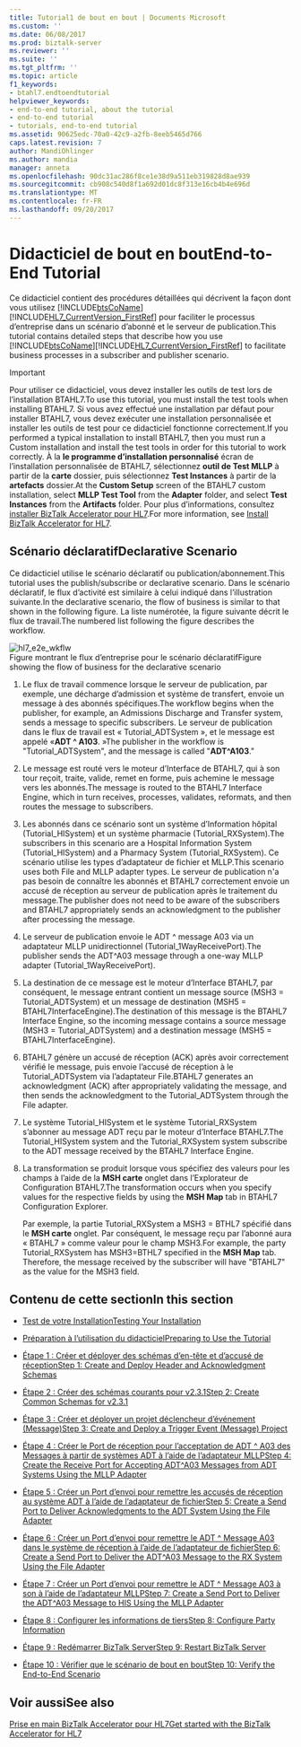 ```yaml
---
title: Tutorial1 de bout en bout | Documents Microsoft
ms.custom: ''
ms.date: 06/08/2017
ms.prod: biztalk-server
ms.reviewer: ''
ms.suite: ''
ms.tgt_pltfrm: ''
ms.topic: article
f1_keywords:
- btahl7.endtoendtutorial
helpviewer_keywords:
- end-to-end tutorial, about the tutorial
- end-to-end tutorial
- tutorials, end-to-end tutorial
ms.assetid: 90625edc-70a0-42c9-a2fb-8eeb5465d766
caps.latest.revision: 7
author: MandiOhlinger
ms.author: mandia
manager: anneta
ms.openlocfilehash: 90dc31ac286f8ce1e38d9a511eb319828d8ae939
ms.sourcegitcommit: cb908c540d8f1a692d01dc8f313e16cb4b4e696d
ms.translationtype: MT
ms.contentlocale: fr-FR
ms.lasthandoff: 09/20/2017
---
```

# <a name="end-to-end-tutorial"></a><span data-ttu-id="51e15-102">Didacticiel de bout en bout</span><span class="sxs-lookup"><span data-stu-id="51e15-102">End-to-End Tutorial</span></span>
<span data-ttu-id="51e15-103">Ce didacticiel contient des procédures détaillées qui décrivent la façon dont vous utilisez [!INCLUDE[btsCoName](../../includes/btsconame-md.md)] [!INCLUDE[HL7_CurrentVersion_FirstRef](../../includes/hl7-currentversion-firstref-md.md)] pour faciliter le processus d’entreprise dans un scénario d’abonné et le serveur de publication.</span><span class="sxs-lookup"><span data-stu-id="51e15-103">This tutorial contains detailed steps that describe how you use [!INCLUDE[btsCoName](../../includes/btsconame-md.md)][!INCLUDE[HL7_CurrentVersion_FirstRef](../../includes/hl7-currentversion-firstref-md.md)] to facilitate business processes in a subscriber and publisher scenario.</span></span>  
  
> [!IMPORTANT]
>  <span data-ttu-id="51e15-104">Pour utiliser ce didacticiel, vous devez installer les outils de test lors de l’installation BTAHL7.</span><span class="sxs-lookup"><span data-stu-id="51e15-104">To use this tutorial, you must install the test tools when installing BTAHL7.</span></span> <span data-ttu-id="51e15-105">Si vous avez effectué une installation par défaut pour installer BTAHL7, vous devez exécuter une installation personnalisée et installer les outils de test pour ce didacticiel fonctionne correctement.</span><span class="sxs-lookup"><span data-stu-id="51e15-105">If you performed a typical installation to install BTAHL7, then you must run a Custom installation and install the test tools in order for this tutorial to work correctly.</span></span> <span data-ttu-id="51e15-106">À la **le programme d’installation personnalisé** écran de l’installation personnalisée de BTAHL7, sélectionnez **outil de Test MLLP** à partir de la **carte** dossier, puis sélectionnez **Test Instances** à partir de la **artefacts** dossier.</span><span class="sxs-lookup"><span data-stu-id="51e15-106">At the **Custom Setup** screen of the BTAHL7 custom installation, select **MLLP Test Tool** from the **Adapter** folder, and select **Test Instances** from the **Artifacts** folder.</span></span> <span data-ttu-id="51e15-107">Pour plus d’informations, consultez [installer BizTalk Accelerator pour HL7](../../adapters-and-accelerators/accelerator-hl7/install-biztalk-accelerator-for-hl7.md).</span><span class="sxs-lookup"><span data-stu-id="51e15-107">For more information, see [Install BizTalk Accelerator for HL7](../../adapters-and-accelerators/accelerator-hl7/install-biztalk-accelerator-for-hl7.md).</span></span>  
  
## <a name="declarative-scenario"></a><span data-ttu-id="51e15-108">Scénario déclaratif</span><span class="sxs-lookup"><span data-stu-id="51e15-108">Declarative Scenario</span></span>  
 <span data-ttu-id="51e15-109">Ce didacticiel utilise le scénario déclaratif ou publication/abonnement.</span><span class="sxs-lookup"><span data-stu-id="51e15-109">This tutorial uses the publish/subscribe or declarative scenario.</span></span> <span data-ttu-id="51e15-110">Dans le scénario déclaratif, le flux d’activité est similaire à celui indiqué dans l’illustration suivante.</span><span class="sxs-lookup"><span data-stu-id="51e15-110">In the declarative scenario, the flow of business is similar to that shown in the following figure.</span></span> <span data-ttu-id="51e15-111">La liste numérotée, la figure suivante décrit le flux de travail.</span><span class="sxs-lookup"><span data-stu-id="51e15-111">The numbered list following the figure describes the workflow.</span></span>  
  
 ![](../../adapters-and-accelerators/accelerator-hl7/media/hl7-e2e-wkflw.gif "hl7_e2e_wkflw")  
<span data-ttu-id="51e15-112">Figure montrant le flux d’entreprise pour le scénario déclaratif</span><span class="sxs-lookup"><span data-stu-id="51e15-112">Figure showing the flow of business for the declarative scenario</span></span>  
  
1.  <span data-ttu-id="51e15-113">Le flux de travail commence lorsque le serveur de publication, par exemple, une décharge d’admission et système de transfert, envoie un message à des abonnés spécifiques.</span><span class="sxs-lookup"><span data-stu-id="51e15-113">The workflow begins when the publisher, for example, an Admissions Discharge and Transfer system, sends a message to specific subscribers.</span></span> <span data-ttu-id="51e15-114">Le serveur de publication dans le flux de travail est « Tutorial_ADTSystem », et le message est appelé «**ADT ^ A103**. »</span><span class="sxs-lookup"><span data-stu-id="51e15-114">The publisher in the workflow is "Tutorial_ADTSystem", and the message is called "**ADT^A103**."</span></span>  
  
2.  <span data-ttu-id="51e15-115">Le message est routé vers le moteur d’Interface de BTAHL7, qui à son tour reçoit, traite, valide, remet en forme, puis achemine le message vers les abonnés.</span><span class="sxs-lookup"><span data-stu-id="51e15-115">The message is routed to the BTAHL7 Interface Engine, which in turn receives, processes, validates, reformats, and then routes the message to subscribers.</span></span>  
  
3.  <span data-ttu-id="51e15-116">Les abonnés dans ce scénario sont un système d’Information hôpital (Tutorial_HISystem) et un système pharmacie (Tutorial_RXSystem).</span><span class="sxs-lookup"><span data-stu-id="51e15-116">The subscribers in this scenario are a Hospital Information System (Tutorial_HISystem) and a Pharmacy System (Tutorial_RXSystem).</span></span> <span data-ttu-id="51e15-117">Ce scénario utilise les types d’adaptateur de fichier et MLLP.</span><span class="sxs-lookup"><span data-stu-id="51e15-117">This scenario uses both File and MLLP adapter types.</span></span> <span data-ttu-id="51e15-118">Le serveur de publication n'a pas besoin de connaître les abonnés et BTAHL7 correctement envoie un accusé de réception au serveur de publication après le traitement du message.</span><span class="sxs-lookup"><span data-stu-id="51e15-118">The publisher does not need to be aware of the subscribers and BTAHL7 appropriately sends an acknowledgment to the publisher after processing the message.</span></span>  
  
4.  <span data-ttu-id="51e15-119">Le serveur de publication envoie le ADT ^ message A03 via un adaptateur MLLP unidirectionnel (Tutorial_1WayReceivePort).</span><span class="sxs-lookup"><span data-stu-id="51e15-119">The publisher sends the ADT^A03 message through a one-way MLLP adapter (Tutorial_1WayReceivePort).</span></span>  
  
5.  <span data-ttu-id="51e15-120">La destination de ce message est le moteur d’Interface BTAHL7, par conséquent, le message entrant contient un message source (MSH3 = Tutorial_ADTSystem) et un message de destination (MSH5 = BTAHL7InterfaceEngine).</span><span class="sxs-lookup"><span data-stu-id="51e15-120">The destination of this message is the BTAHL7 Interface Engine, so the incoming message contains a source message (MSH3 = Tutorial_ADTSystem) and a destination message (MSH5 = BTAHL7InterfaceEngine).</span></span>  
  
6.  <span data-ttu-id="51e15-121">BTAHL7 génère un accusé de réception (ACK) après avoir correctement vérifié le message, puis envoie l’accusé de réception à le Tutorial_ADTSystem via l’adaptateur File.</span><span class="sxs-lookup"><span data-stu-id="51e15-121">BTAHL7 generates an acknowledgment (ACK) after appropriately validating the message, and then sends the acknowledgment to the Tutorial_ADTSystem through the File adapter.</span></span>  
  
7.  <span data-ttu-id="51e15-122">Le système Tutorial_HISystem et le système Tutorial_RXSystem s’abonner au message ADT reçu par le moteur d’Interface BTAHL7.</span><span class="sxs-lookup"><span data-stu-id="51e15-122">The Tutorial_HISystem system and the Tutorial_RXSystem system subscribe to the ADT message received by the BTAHL7 Interface Engine.</span></span>  
  
8.  <span data-ttu-id="51e15-123">La transformation se produit lorsque vous spécifiez des valeurs pour les champs à l’aide de la **MSH carte** onglet dans l’Explorateur de Configuration BTAHL7.</span><span class="sxs-lookup"><span data-stu-id="51e15-123">The transformation occurs when you specify values for the respective fields by using the **MSH Map** tab in BTAHL7 Configuration Explorer.</span></span>  
  
     <span data-ttu-id="51e15-124">Par exemple, la partie Tutorial_RXSystem a MSH3 = BTHL7 spécifié dans le **MSH carte** onglet. Par conséquent, le message reçu par l’abonné aura « BTAHL7 » comme valeur pour le champ MSH3.</span><span class="sxs-lookup"><span data-stu-id="51e15-124">For example, the party Tutorial_RXSystem has MSH3=BTHL7 specified in the **MSH Map** tab. Therefore, the message received by the subscriber will have "BTAHL7" as the value for the MSH3 field.</span></span>  
  
## <a name="in-this-section"></a><span data-ttu-id="51e15-125">Contenu de cette section</span><span class="sxs-lookup"><span data-stu-id="51e15-125">In this section</span></span>  
  
-   [<span data-ttu-id="51e15-126">Test de votre Installation</span><span class="sxs-lookup"><span data-stu-id="51e15-126">Testing Your Installation</span></span>](../../adapters-and-accelerators/accelerator-hl7/testing-your-installation.md)  
  
-   [<span data-ttu-id="51e15-127">Préparation à l’utilisation du didacticiel</span><span class="sxs-lookup"><span data-stu-id="51e15-127">Preparing to Use the Tutorial</span></span>](../../adapters-and-accelerators/accelerator-hl7/preparing-to-use-the-tutorial2.md)  
  
-   [<span data-ttu-id="51e15-128">Étape 1 : Créer et déployer des schémas d’en-tête et d’accusé de réception</span><span class="sxs-lookup"><span data-stu-id="51e15-128">Step 1: Create and Deploy Header and Acknowledgment Schemas</span></span>](../../adapters-and-accelerators/accelerator-hl7/step-1-create-and-deploy-header-and-acknowledgment-schemas.md)  
  
-   [<span data-ttu-id="51e15-129">Étape 2 : Créer des schémas courants pour v2.3.1</span><span class="sxs-lookup"><span data-stu-id="51e15-129">Step 2: Create Common Schemas for v2.3.1</span></span>](../../adapters-and-accelerators/accelerator-hl7/step-2-create-common-schemas-for-v2-3-1.md)  
  
-   [<span data-ttu-id="51e15-130">Étape 3 : Créer et déployer un projet déclencheur d’événement (Message)</span><span class="sxs-lookup"><span data-stu-id="51e15-130">Step 3: Create and Deploy a Trigger Event (Message) Project</span></span>](../../adapters-and-accelerators/accelerator-hl7/step-3-create-and-deploy-a-trigger-event-message-project.md)  
  
-   [<span data-ttu-id="51e15-131">Étape 4 : Créer le Port de réception pour l’acceptation de ADT ^ A03 des Messages à partir de systèmes ADT à l’aide de l’adaptateur MLLP</span><span class="sxs-lookup"><span data-stu-id="51e15-131">Step 4: Create the Receive Port for Accepting ADT^A03 Messages from ADT Systems Using the MLLP Adapter</span></span>](../../adapters-and-accelerators/accelerator-hl7/step-4-create-receive-port-to-accept-adt^a03-messages-from-adt-using-mllp.md)  
  
-   [<span data-ttu-id="51e15-132">Étape 5 : Créer un Port d’envoi pour remettre les accusés de réception au système ADT à l’aide de l’adaptateur de fichier</span><span class="sxs-lookup"><span data-stu-id="51e15-132">Step 5: Create a Send Port to Deliver Acknowledgments to the ADT System Using the File Adapter</span></span>](../../adapters-and-accelerators/accelerator-hl7/step-5-create-send-port-to-deliver-acknowledgments-to-adt-system-using-file.md)  
  
-   [<span data-ttu-id="51e15-133">Étape 6 : Créer un Port d’envoi pour remettre le ADT ^ Message A03 dans le système de réception à l’aide de l’adaptateur de fichier</span><span class="sxs-lookup"><span data-stu-id="51e15-133">Step 6: Create a Send Port to Deliver the ADT^A03 Message to the RX System Using the File Adapter</span></span>](../../adapters-and-accelerators/accelerator-hl7/step-6-create-send-port-to-deliver-adt^a03-message-to-rx-system-using-file.md)  
  
-   [<span data-ttu-id="51e15-134">Étape 7 : Créer un Port d’envoi pour remettre le ADT ^ Message A03 à son à l’aide de l’adaptateur MLLP</span><span class="sxs-lookup"><span data-stu-id="51e15-134">Step 7: Create a Send Port to Deliver the ADT^A03 Message to HIS Using the MLLP Adapter</span></span>](../../adapters-and-accelerators/accelerator-hl7/step-7-create-send-port-to-deliver-adt^a03-message-to-his-using-mllp-adapter.md)  
  
-   [<span data-ttu-id="51e15-135">Étape 8 : Configurer les informations de tiers</span><span class="sxs-lookup"><span data-stu-id="51e15-135">Step 8: Configure Party Information</span></span>](../../adapters-and-accelerators/accelerator-hl7/step-8-configure-party-information.md)  
  
-   [<span data-ttu-id="51e15-136">Étape 9 : Redémarrer BizTalk Server</span><span class="sxs-lookup"><span data-stu-id="51e15-136">Step 9: Restart BizTalk Server</span></span>](../../adapters-and-accelerators/accelerator-hl7/step-9-restart-biztalk-server.md)  
  
-   [<span data-ttu-id="51e15-137">Étape 10 : Vérifier que le scénario de bout en bout</span><span class="sxs-lookup"><span data-stu-id="51e15-137">Step 10: Verify the End-to-End Scenario</span></span>](../../adapters-and-accelerators/accelerator-hl7/step-10-verify-the-end-to-end-scenario.md)

## <a name="see-also"></a><span data-ttu-id="51e15-138">Voir aussi</span><span class="sxs-lookup"><span data-stu-id="51e15-138">See also</span></span>
[<span data-ttu-id="51e15-139">Prise en main BizTalk Accelerator pour HL7</span><span class="sxs-lookup"><span data-stu-id="51e15-139">Get started with the BizTalk Accelerator for HL7</span></span>](../../adapters-and-accelerators/accelerator-hl7/get-started-with-the-biztalk-accelerator-for-hl7.md)